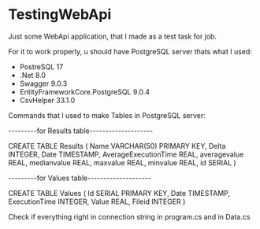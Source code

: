 # TestingWebApi
Just some WebApi application, that I made as a test task for job.

For it to work properly, u should have PostgreSQL server
thats what I used:
* PostreSQL 17
* .Net 8.0
* Swagger 9.0.3
* EntityFrameworkCore.PostgreSQL 9.0.4
* CsvHelper 33.1.0

Commands that I used to make Tables in PostgreSQL server:

---------for Results table--------------------

CREATE TABLE Results (
Name VARCHAR(50) PRIMARY KEY,
Delta INTEGER,
Date TIMESTAMP,
AverageExecutionTime REAL,
averagevalue REAL,
medianvalue REAL,
maxvalue REAL,
minvalue REAL,
id SERIAL
)

---------for Values table--------------------

CREATE TABLE Values (
Id SERIAL PRIMARY KEY,
Date TIMESTAMP,
ExecutionTime INTEGER,
Value REAL,
Fileid INTEGER
)

Check if everything right in connection string in program.cs and in Data.cs
